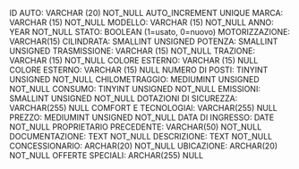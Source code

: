 ID AUTO:                    VARCHAR (20) NOT_NULL AUTO_INCREMENT UNIQUE
MARCA:                      VARCHAR (15) NOT_NULL
MODELLO:                    VARCHAR (15) NOT_NULL
ANNO:                       YEAR NOT_NULL
STATO:                      BOOLEAN (1=usato, 0=nuovo)
MOTORIZZAZIONE:             VARCHAR(15)
CILINDRATA:                 SMALLINT UNSIGNED
POTENZA:                    SMALLINT UNSIGNED
TRASMISSIONE:               VARCHAR (15) NOT_NULL
TRAZIONE:                   VARCHAR (15) NOT_NULL
COLORE ESTERNO:             VARCHAR (15) NULL
COLORE ESTERNO:             VARCHAR (15) NULL
NUMERO DI POSTI:            TINYINT UNSIGNED NOT_NULL
CHILOMETRAGGIO:             MEDIUMINT UNSIGNED NOT_NULL
CONSUMO:                    TINYINT UNSIGNED NOT_NULL
EMISSIONI:                  SMALLINT UNSIGNED NOT_NULL
DOTAZIONI DI SICUREZZA:     VARCHAR(255) NULL
COMFORT E TECNOLOGIAl:      VARCHAR(255) NULL
PREZZO:                     MEDIUMINT UNSIGNED NOT_NULL
DATA DI INGRESSO:           DATE NOT_NULL
PROPRIETARIO PRECEDENTE:    VARCHAR(50) NOT_NULL
DOCUMENTAZIONE:             TEXT NOT_NULL
DESCRIZIONE:                TEXT NOT_NULL
CONCESSIONARIO:             ARCHAR(20) NOT_NULL
UBICAZIONE:                 ARCHAR(20) NOT_NULL
OFFERTE SPECIALI:           ARCHAR(255) NULL

